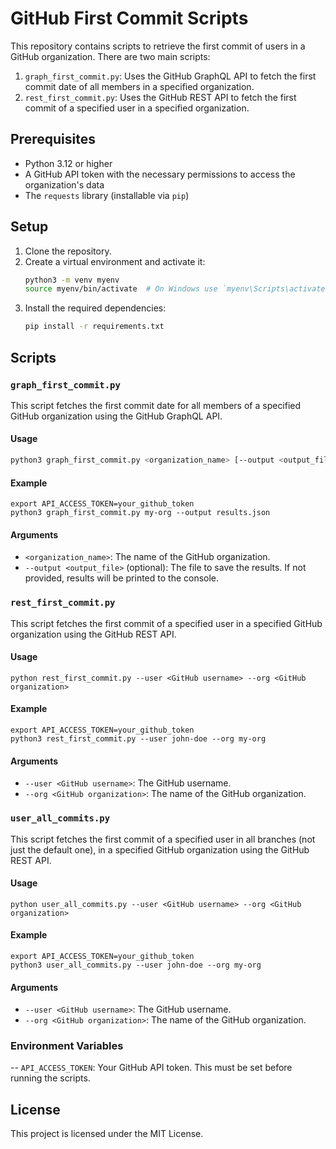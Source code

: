 # GitHub First Commit Scripts

This repository contains scripts to retrieve the first commit of users in a GitHub organization. There are two main scripts:

1. `graph_first_commit.py`: Uses the GitHub GraphQL API to fetch the first commit date of all members in a specified organization.
2. `rest_first_commit.py`: Uses the GitHub REST API to fetch the first commit of a specified user in a specified organization.

## Prerequisites

- Python 3.12 or higher
- A GitHub API token with the necessary permissions to access the organization's data
- The `requests` library (installable via `pip`)

## Setup

1. Clone the repository.
2. Create a virtual environment and activate it:
    ```sh
    python3 -m venv myenv
    source myenv/bin/activate  # On Windows use `myenv\Scripts\activate`
    ```
3. Install the required dependencies:
    ```sh
    pip install -r requirements.txt
    ```

## Scripts

### `graph_first_commit.py`

This script fetches the first commit date for all members of a specified GitHub organization using the GitHub GraphQL API.

#### Usage

```sh
python3 graph_first_commit.py <organization_name> [--output <output_file>]
```

#### Example
```
export API_ACCESS_TOKEN=your_github_token
python3 graph_first_commit.py my-org --output results.json
```

#### Arguments

- `<organization_name>`: The name of the GitHub organization.
- `--output <output_file>` (optional): The file to save the results. If not provided, results will be printed to the console.

### `rest_first_commit.py`
This script fetches the first commit of a specified user in a specified GitHub organization using the GitHub REST API.

#### Usage
```
python rest_first_commit.py --user <GitHub username> --org <GitHub organization>
```

#### Example
```
export API_ACCESS_TOKEN=your_github_token
python3 rest_first_commit.py --user john-doe --org my-org
```

#### Arguments

- `--user <GitHub username>`: The GitHub username.
- `--org <GitHub organization>`: The name of the GitHub organization.

### `user_all_commits.py`
This script fetches the first commit of a specified user in all branches (not just the default one), in a specified GitHub organization using the GitHub REST API.

#### Usage
```
python user_all_commits.py --user <GitHub username> --org <GitHub organization>
```

#### Example
```
export API_ACCESS_TOKEN=your_github_token
python3 user_all_commits.py --user john-doe --org my-org
```

#### Arguments

- `--user <GitHub username>`: The GitHub username.
- `--org <GitHub organization>`: The name of the GitHub organization.

### Environment Variables

-- `API_ACCESS_TOKEN`: Your GitHub API token. This must be set before running the scripts.

## License
This project is licensed under the MIT License.